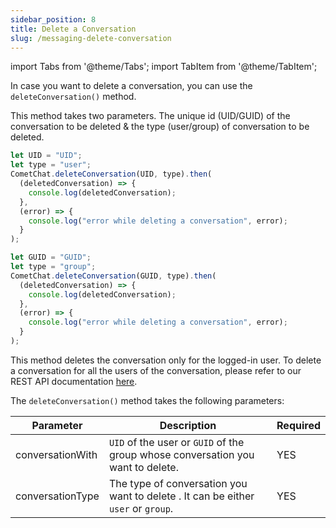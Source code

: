 ```yaml
---
sidebar_position: 8
title: Delete a Conversation
slug: /messaging-delete-conversation
---
```


import Tabs from '@theme/Tabs';
import TabItem from '@theme/TabItem';

In case you want to delete a conversation, you can use the `deleteConversation()` method.

This method takes two parameters. The unique id (UID/GUID) of the conversation to be deleted & the type (user/group) of conversation to be deleted.

<Tabs>
<TabItem value="Delete User Conversation" label="Delete User Conversation">

```javascript
let UID = "UID";
let type = "user";
CometChat.deleteConversation(UID, type).then(
  (deletedConversation) => {
    console.log(deletedConversation);
  },
  (error) => {
    console.log("error while deleting a conversation", error);
  }
);
```

</TabItem>
<TabItem value="Delete Group Conversation" label="Delete Group Conversation">

```javascript
let GUID = "GUID";
let type = "group";
CometChat.deleteConversation(GUID, type).then(
  (deletedConversation) => {
    console.log(deletedConversation);
  },
  (error) => {
    console.log("error while deleting a conversation", error);
  }
);
```

</TabItem>
</Tabs>

This method deletes the conversation only for the logged-in user. To delete a conversation for all the users of the conversation, please refer to our REST API documentation [here](https://api-explorer.cometchat.com/reference/deletes-conversation).

The `deleteConversation()` method takes the following parameters:

| Parameter        | Description                                                                       | Required |
| ---------------- | --------------------------------------------------------------------------------- | -------- |
| conversationWith | `UID` of the user or `GUID` of the group whose conversation you want to delete.   | YES      |
| conversationType | The type of conversation you want to delete . It can be either `user` or `group`. | YES      |
